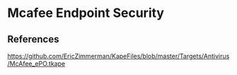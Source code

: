 # Mcafee Endpoint Security

## References

https://github.com/EricZimmerman/KapeFiles/blob/master/Targets/Antivirus/McAfee_ePO.tkape